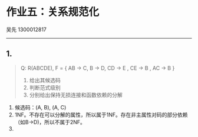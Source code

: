 # 作业五：关系规范化
吴先 1300012817

---

## 1.
>Q: R(ABCDE), F = { AB → C, B → D, CD →  E , CE → B , AC → B }
>
>1. 给出其候选码
>2. 判断范式级别
>3. 分别给出保持无损连接和函数依赖的分解

1. 候选码：(A, B), (A, C)
2. 1NF。不存在可以分解的属性，所以属于1NF。存在非主属性对码的部分依赖（如B→D)，所以不属于2NF。
3. ​